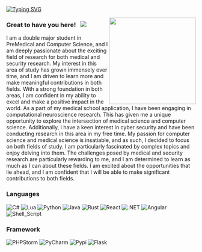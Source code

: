 [![Typing SVG](https://readme-typing-svg.herokuapp.com?color=%231B790D&size=21&lines=Neuroscience+and+Robotic)](https://git.io/typing-svg)

<img align='right' src="https://media.giphy.com/media/M9gbBd9nbDrOTu1Mqx/giphy.gif" width="230">
   
  
             
     
### Great to have you here! &nbsp; ![](https://visitor-badge.glitch.me/badge?page_id=TonyaIzquierdo.TonyaIzquierdo)
I am a double major student in PreMedical and Computer Science, and I am deeply passionate about the exciting field of research for both medical and security research. My interest in this area of study has grown immensely over time, and I am driven to learn more and make meaningful contributions in both fields. With a strong foundation in both areas, I am confident in my ability to excel and make a positive impact in the world. As a part of my medical school application, I have been engaging in computational neuroscience research. This has given me a unique opportunity to explore the intersection of medical science and computer science. Additionally, I have a keen interest in cyber security and have been conducting research in this area in my free time. My passion for computer science and medical science is insatiable, and as such, I decided to focus on both fields of study. I am particularly fascinated by complex topics and enjoy delving into them. The challenges posed by medical and security research are particularly rewarding to me, and I am determined to learn as much as I can about these fields. I am excited about the opportunities that lie ahead, and I am confident that I will be able to make significant contributions to both fields. 

###  Languages
![C#](https://img.shields.io/badge/C%23-239120?style=for-the-badge&logo=c-sharp&logoColor=white)
![Lua](https://img.shields.io/badge/Lua-2C2D72?style=for-the-badge&logo=lua&logoColor=white)
![Python](https://img.shields.io/badge/python-3670A0?style=for-the-badge&logo=python&logoColor=ffdd54)
![Java](https://img.shields.io/badge/java-%23ED8B00.svg?style=for-the-badge&logo=java&logoColor=white)
![Rust](https://img.shields.io/badge/Rust-000000?style=for-the-badge&logo=rust&logoColor=white)
![React](https://img.shields.io/badge/React-20232A?style=for-the-badge&logo=react&logoColor=61DAFB)
![.NET](https://img.shields.io/badge/.NET-512BD4?style=for-the-badge&logo=dotnet&logoColor=white)
![Angular](https://img.shields.io/badge/Angular-DD0031?style=for-the-badge&logo=angular&logoColor=white)
![Shell_Script](https://img.shields.io/badge/Shell_Script-121011?style=for-the-badge&logo=gnu-bash&logoColor=white)

### Framework
![PHPStorm](http://img.shields.io/badge/-PHPStorm-181717?style=for-the-badge&logo=phpstorm&logoColor=white)
![PyCharm](https://img.shields.io/badge/PyCharm-000000.svg?&style=for-the-badge&logo=PyCharm&logoColor=white)
![Pypi](https://img.shields.io/badge/pypi-3775A9?style=for-the-badge&logo=pypi&logoColor=white)
![Flask](https://img.shields.io/badge/Flask-000000?style=for-the-badge&logo=flask&logoColor=white)



